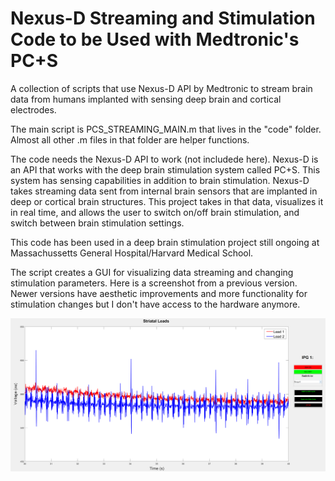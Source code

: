 # Nexus-D Streaming and Stimulation Code to be Used with Medtronic's PC+S
A collection of scripts that use Nexus-D API by Medtronic to stream brain data from humans implanted with sensing deep brain and cortical electrodes.

The main script is PCS_STREAMING_MAIN.m that lives in the "code" folder. Almost all other .m files in that folder are helper functions. 

The code needs the Nexus-D API to work (not includede here). Nexus-D is an API that works with the deep brain stimulation system called PC+S. This system has sensing capabilities in addition to brain stimulation. Nexus-D takes streaming data sent from internal brain sensors that are implanted in deep or cortical brain structures. This project takes in that data, visualizes it in real time, and allows the user to switch on/off brain stimulation, and switch between brain stimulation settings.

This code has been used in a deep brain stimulation project still ongoing at Massachussetts General Hospital/Harvard Medical School.

The script creates a GUI for visualizing data streaming and changing stimulation parameters. Here is a screenshot from a previous version. Newer versions have aesthetic improvements and more functionality for stimulation changes but I don't have access to the hardware anymore.

![App GUI](https://github.com/tahabilge/nexusd_streaming/blob/master/images/data_streaming_real_data.PNG)
